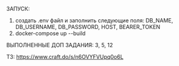 ЗАПУСК: 

1. создать .env файл и заполнить следующие поля: DB_NAME, DB_USERNAME, DB_PASSWORD, HOST, BEARER_TOKEN 
2. docker-compose up --build 

ВЫПОЛНЕННЫЕ ДОП ЗАДАНИЯ:
3, 5, 12

ТЗ: https://www.craft.do/s/n6OVYFVUpq0o6L
